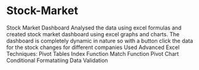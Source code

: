 # Stock-Market
Stock Market Dashboard
Analysed the data using excel formulas and created stock market dashboard using excel graphs and charts.
The dashboard is completely dynamic in nature so with a button click the data for the stock changes for different companies
Used Advanced Excel Techniques:
Pivot Tables
Index Function 
Match Function
Pivot Chart 
Conditional Formatatiing
Data Validation 
